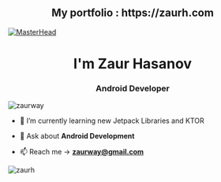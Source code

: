 
<h2 align="center">My portfolio : https://zaurh.com</h2> 

[![MasterHead](https://i.hizliresim.com/9vqfash.gif)](zaurh.com)
<h1 align="center">I'm Zaur Hasanov </h1> 
<h3 align="center">Android Developer</h3>



<p align="left"> <img src="https://komarev.com/ghpvc/?username=zaurh&label=Profile%20views&color=0e75b6&style=flat" alt="zaurway" /> </p>


 
- 🌱 I’m currently learning new Jetpack Libraries and KTOR 

- 💬 Ask about **Android Development**

- 📫 Reach me -> **zaurway@gmail.com**

<img align="center" src="https://github-readme-streak-stats.herokuapp.com/?user=zaurh&&theme=tokyonight" alt="zaurh" />

 

